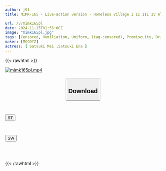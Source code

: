 ```yaml
---
author: j91
title: MIMK-165 - Live-action version - Homeless Village I II III IV All works included Total of 100,000 copies Controversial work, film adaptation Satsuki Mei Satsuki Ena

url: /v/mimk165pl
date: 2024-11-15T01:56:00Z
image: "mimk165pl.jpg"
tags: [Censored, Humiliation, Uniform, (tag-censored), Promiscuity, Original Collaboration	]
maker: [MOODYZ]
actress: [ Satsuki Mei ,Satsuki Ena ]
---
```



{{< rawhtml >}}

<div class="video" data-videoid="yVe4oQ6e4vT1MKw">
    <a href="javascript:;">
        <img src="/v/mimk165pl/mimk165pl.jpg" width="WIDTH" height="HEIGHT" alt="mimk165pl.mp4" loading="lazy">
    </a>
</div>

<script type="text/javascript" src="https://j91.asia/asset/on-demand-st.js"></script>

<br>
  <link rel="stylesheet" href="https://j91.asia/asset/bs5.css">
  
  <center>
  <button class="btn btn-primary" type="button" data-bs-toggle="collapse" data-bs-target=".multi-collapse" aria-expanded="false" aria-controls="multiCollapseExample1 multiCollapseExample2"><h2>Download</h2></button></center>
</p>
<div class="row">
  <div class="col">
    <div class="collapse multi-collapse" id="multiCollapseExample1">
      <div class="card card-body">
	      	      <br>
<div class="buttons">  
<p><a href="/v/mimk165pl/st.html" target="_blank"><button class="btn-hover color-3"><i class="fa fa-download"></i> ST</button></a></p></div>
    </div>
  </div>
</div>
  <div class="col">
    <div class="collapse multi-collapse" id="multiCollapseExample2">
      <div class="card card-body">
	      <br>
<div class="buttons">
<p><a href="/v/mimk165pl/sw.html" target="_blank"><button class="btn-hover color-2"><i class="fa fa-download"></i> SW</button></a></p></div>
<br><br>
      </div>
    </div>
  </div>
</div>

{{< /rawhtml >}}